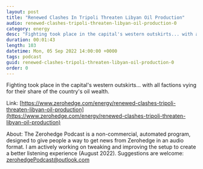 ```yaml
---
layout: post
title: "Renewed Clashes In Tripoli Threaten Libyan Oil Production"
audio: renewed-clashes-tripoli-threaten-libyan-oil-production-0
category: energy
desc: "Fighting took place in the capital's western outskirts... with all factions vying for their share of the country's oil wealth."
duration: 00:01:43
length: 103
datetime: Mon, 05 Sep 2022 14:00:00 +0000
tags: podcast
guid: renewed-clashes-tripoli-threaten-libyan-oil-production-0
order: 0
---
```

Fighting took place in the capital's western outskirts... with all factions vying for their share of the country's oil wealth.

Link: [https://www.zerohedge.com/energy/renewed-clashes-tripoli-threaten-libyan-oil-production](https://www.zerohedge.com/energy/renewed-clashes-tripoli-threaten-libyan-oil-production)

About: The Zerohedge Podcast is a non-commercial, automated program, designed to give people a way to get news from Zerohedge in an audio format.  I am actively working on tweaking and improving the setup to create a better listening experience (August 2022).  Suggestions are welcome: [zerohedgePodcast@outlook.com](mailto:zerohedgePodcast@outlook.com)